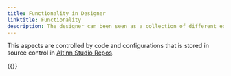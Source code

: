 ```yaml
---
title: Functionality in Designer
linktitle: Functionality
description: The designer can been seen as a collection of different editors specialized to create and edit different aspects of an application.
---
```


This aspects are controlled by code and configurations that is stored in source control in [Altinn Studio Repos](/altinn-studio-repos).

{{<children>}}
